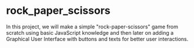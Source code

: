 # rock_paper_scissors

In this project, we will make a simple "rock-paper-scissors" game from scratch using basic JavaScript knowledge and then later on adding a Graphical User Interface with buttons and texts for better user interactions.